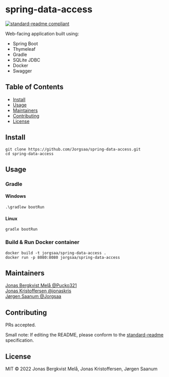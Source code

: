 # spring-data-access

[![standard-readme compliant](https://img.shields.io/badge/standard--readme-OK-green.svg?style=flat-square)](https://github.com/RichardLitt/standard-readme)

Web-facing application built using:
- Spring Boot
- Thymeleaf
- Gradle
- SQLite JDBC
- Docker
- Swagger

## Table of Contents

- [Install](#install)
- [Usage](#usage)
- [Maintainers](#maintainers)
- [Contributing](#contributing)
- [License](#license)

## Install

```
git clone https://github.com/Jorgsaa/spring-data-access.git
cd spring-data-access
```

## Usage

### Gradle

#### Windows
```
.\gradlew bootRun
```
#### Linux
```
gradle bootRun
```

### Build & Run Docker container
```
docker build -t jorgsaa/spring-data-access .
docker run -p 8080:8080 jorgsaa/spring-data-access
```

## Maintainers

[Jonas Bergkvist Melå @Pucko321](https://github.com/Pucko321) \
[Jonas Kristoffersen @jonaskris](https://github.com/jonaskris) \
[Jørgen Saanum @Jorgsaa](https://github.com/Jorgsaa)

## Contributing

PRs accepted.

Small note: If editing the README, please conform to the [standard-readme](https://github.com/RichardLitt/standard-readme) specification.

## License

MIT © 2022 Jonas Bergkvist Melå, Jonas Kristoffersen, Jørgen Saanum
